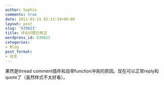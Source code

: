```yaml
---
author: Sophia
comments: true
date: 2011-01-21 02:13:19+00:00
layout: post
slug: '639823'
title: 评论问题已修正
wordpress_id: 639823
categories:
- Blog
post_format:
- 日志
---
```


果然是thread comment插件和自带function冲突的原因。现在可以正常reply和quote了（虽然样式不太好看）。
